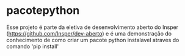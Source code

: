 # pacotepython
Esse projeto é parte da eletiva de desenvolvimento aberto do Insper (https://github.com/Insper/dev-aberto) e é uma demonstração do conhecimento de como criar um pacote python instalavel atraves do comando 'pip install'
